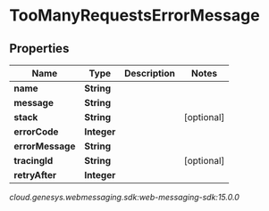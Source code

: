 # TooManyRequestsErrorMessage


## Properties

| Name | Type | Description | Notes |
| ------------ | ------------- | ------------- | ------------- |
| **name** | **String** |  |  |
| **message** | **String** |  |  |
| **stack** | **String** |  |  [optional] |
| **errorCode** | **Integer** |  |  |
| **errorMessage** | **String** |  |  |
| **tracingId** | **String** |  |  [optional] |
| **retryAfter** | **Integer** |  |  |




_cloud.genesys.webmessaging.sdk:web-messaging-sdk:15.0.0_
